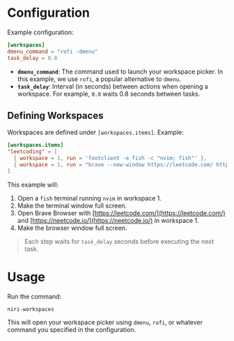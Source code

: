 # Configuration

Example configuration:

```toml
[workspaces]
dmenu_command = "rofi -dmenu"
task_delay = 0.8
```

* **`dmenu_command`**: The command used to launch your workspace picker. In this example, we use `rofi`, a popular alternative to `dmenu`.
* **`task_delay`**: Interval (in seconds) between actions when opening a workspace. For example, `0.8` waits 0.8 seconds between tasks.

## Defining Workspaces

Workspaces are defined under `[workspaces.items]`. Example:

```toml
[workspaces.items]
"leetcoding" = [
  { workspace = 1, run = 'footclient -e fish -c "nvim; fish"' },
  { workspace = 1, run = "brave --new-window https://leetcode.com/ https://neetcode.io/" },
]
```

This example will:

1. Open a `fish` terminal running `nvim` in workspace 1.
2. Make the terminal window full screen.
3. Open Brave Browser with [https://leetcode.com/](https://leetcode.com/) and [https://neetcode.io/](https://neetcode.io/) in workspace 1.
4. Make the browser window full screen.

> Each step waits for `task_delay` seconds before executing the next task.

# Usage

Run the command:

```
niri-workspaces
```

This will open your workspace picker using `dmenu`, `rofi`, or whatever command you specified in the configuration.
